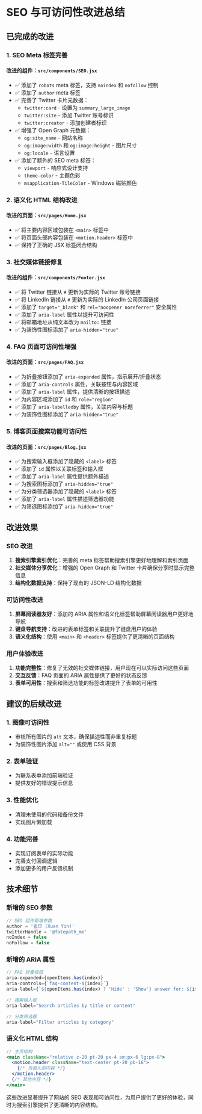 # SEO 与可访问性改进总结

## 已完成的改进

### 1. SEO Meta 标签完善

#### 改进的组件：`src/components/SEO.jsx`
- ✅ 添加了 `robots` meta 标签，支持 `noindex` 和 `nofollow` 控制
- ✅ 添加了 `author` meta 标签
- ✅ 完善了 Twitter 卡片元数据：
  - `twitter:card` - 设置为 `summary_large_image`
  - `twitter:site` - 添加 Twitter 账号标识
  - `twitter:creator` - 添加创建者标识
- ✅ 增强了 Open Graph 元数据：
  - `og:site_name` - 网站名称
  - `og:image:width` 和 `og:image:height` - 图片尺寸
  - `og:locale` - 语言设置
- ✅ 添加了额外的 SEO meta 标签：
  - `viewport` - 响应式设计支持
  - `theme-color` - 主题色彩
  - `msapplication-TileColor` - Windows 磁贴颜色

### 2. 语义化 HTML 结构改进

#### 改进的页面：`src/pages/Home.jsx`
- ✅ 将主要内容区域包装在 `<main>` 标签中
- ✅ 将页面头部内容包装在 `<motion.header>` 标签中
- ✅ 保持了正确的 JSX 标签闭合结构

### 3. 社交媒体链接修复

#### 改进的组件：`src/components/Footer.jsx`
- ✅ 将 Twitter 链接从 `#` 更新为实际的 Twitter 账号链接
- ✅ 将 LinkedIn 链接从 `#` 更新为实际的 LinkedIn 公司页面链接
- ✅ 添加了 `target="_blank"` 和 `rel="noopener noreferrer"` 安全属性
- ✅ 添加了 `aria-label` 属性以提升可访问性
- ✅ 将邮箱地址从纯文本改为 `mailto:` 链接
- ✅ 为装饰性图标添加了 `aria-hidden="true"`

### 4. FAQ 页面可访问性增强

#### 改进的页面：`src/pages/FAQ.jsx`
- ✅ 为折叠按钮添加了 `aria-expanded` 属性，指示展开/折叠状态
- ✅ 添加了 `aria-controls` 属性，关联按钮与内容区域
- ✅ 添加了 `aria-label` 属性，提供清晰的按钮描述
- ✅ 为内容区域添加了 `id` 和 `role="region"`
- ✅ 添加了 `aria-labelledby` 属性，关联内容与标题
- ✅ 为装饰性图标添加了 `aria-hidden="true"`

### 5. 博客页面搜索功能可访问性

#### 改进的页面：`src/pages/Blog.jsx`
- ✅ 为搜索输入框添加了隐藏的 `<label>` 标签
- ✅ 添加了 `id` 属性以关联标签和输入框
- ✅ 添加了 `aria-label` 属性提供额外描述
- ✅ 为搜索图标添加了 `aria-hidden="true"`
- ✅ 为分类筛选器添加了隐藏的 `<label>` 标签
- ✅ 添加了 `aria-label` 属性描述筛选器功能
- ✅ 为筛选图标添加了 `aria-hidden="true"`

## 改进效果

### SEO 改进
1. **搜索引擎索引优化**：完善的 meta 标签帮助搜索引擎更好地理解和索引页面
2. **社交媒体分享优化**：增强的 Open Graph 和 Twitter 卡片确保分享时显示完整信息
3. **结构化数据支持**：保持了现有的 JSON-LD 结构化数据

### 可访问性改进
1. **屏幕阅读器友好**：添加的 ARIA 属性和语义化标签帮助屏幕阅读器用户更好地导航
2. **键盘导航支持**：改进的表单标签和关联提升了键盘用户的体验
3. **语义化结构**：使用 `<main>` 和 `<header>` 标签提供了更清晰的页面结构

### 用户体验改进
1. **功能完整性**：修复了无效的社交媒体链接，用户现在可以实际访问这些页面
2. **交互反馈**：FAQ 页面的 ARIA 属性提供了更好的状态反馈
3. **表单可用性**：搜索和筛选功能的标签改进提升了表单的可用性

## 建议的后续改进

### 1. 图像可访问性
- 审核所有图片的 `alt` 文本，确保描述性而非重复标题
- 为装饰性图片添加 `alt=""` 或使用 CSS 背景

### 2. 表单验证
- 为联系表单添加前端验证
- 提供友好的错误提示信息

### 3. 性能优化
- 清理未使用的代码和备份文件
- 实现图片懒加载

### 4. 功能完善
- 实现订阅表单的实际功能
- 完善支付回调逻辑
- 添加更多的用户反馈机制

## 技术细节

### 新增的 SEO 参数
```javascript
// SEO 组件新增参数
author = '玄印 (Xuan Yin)'
twitterHandle = '@fatepath_me'
noIndex = false
noFollow = false
```

### 新增的 ARIA 属性
```javascript
// FAQ 折叠按钮
aria-expanded={openItems.has(index)}
aria-controls={`faq-content-${index}`}
aria-label={`${openItems.has(index) ? 'Hide' : 'Show'} answer for: ${item.question}`}

// 搜索输入框
aria-label="Search articles by title or content"

// 分类筛选器
aria-label="Filter articles by category"
```

### 语义化 HTML 结构
```jsx
// 主页结构
<main className="relative z-20 pt-20 px-4 sm:px-6 lg:px-8">
  <motion.header className="text-center pt-20 pb-16">
    {/* 页面头部内容 */}
  </motion.header>
  {/* 其他内容 */}
</main>
```

这些改进显著提升了网站的 SEO 表现和可访问性，为用户提供了更好的体验，同时为搜索引擎提供了更清晰的内容结构。

